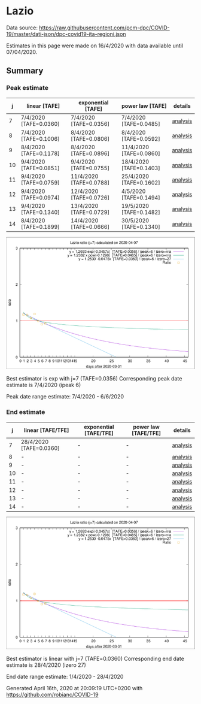 # Lazio


Data source: https://raw.githubusercontent.com/pcm-dpc/COVID-19/master/dati-json/dpc-covid19-ita-regioni.json

Estimates in this page were made on 16/4/2020 with data available until 07/04/2020.


## Summary 

### Peak estimate 
|j|linear [TAFE]|exponential [TAFE]|power law [TAFE]|details|
|---|----|-----------|---------|-------|
|7|7/4/2020 [TAFE=0.0360]|7/4/2020 [TAFE=0.0356]|7/4/2020 [TAFE=0.0485]|[analysis](COVID-19_lazio_j7_2020-04-07.md)|
|8|7/4/2020 [TAFE=0.1006]|8/4/2020 [TAFE=0.0806]|8/4/2020 [TAFE=0.0592]|[analysis](COVID-19_lazio_j8_2020-04-07.md)|
|9|8/4/2020 [TAFE=0.1178]|8/4/2020 [TAFE=0.0896]|11/4/2020 [TAFE=0.0860]|[analysis](COVID-19_lazio_j9_2020-04-07.md)|
|10|9/4/2020 [TAFE=0.0851]|9/4/2020 [TAFE=0.0755]|18/4/2020 [TAFE=0.1403]|[analysis](COVID-19_lazio_j10_2020-04-07.md)|
|11|9/4/2020 [TAFE=0.0759]|11/4/2020 [TAFE=0.0788]|25/4/2020 [TAFE=0.1602]|[analysis](COVID-19_lazio_j11_2020-04-07.md)|
|12|9/4/2020 [TAFE=0.0974]|12/4/2020 [TAFE=0.0726]|4/5/2020 [TAFE=0.1494]|[analysis](COVID-19_lazio_j12_2020-04-07.md)|
|13|9/4/2020 [TAFE=0.1340]|13/4/2020 [TAFE=0.0729]|19/5/2020 [TAFE=0.1482]|[analysis](COVID-19_lazio_j13_2020-04-07.md)|
|14|8/4/2020 [TAFE=0.1899]|14/4/2020 [TAFE=0.0666]|30/5/2020 [TAFE=0.1340]|[analysis](COVID-19_lazio_j14_2020-04-07.md)|

![best peak estimate](COVID-19_lazio_j7_2020-04-07.png)

Best estimator is exp with j=7 (TAFE=0.0356)
Corresponding peak date estimate is 7/4/2020 (ipeak 6)


Peak date range estimate: 7/4/2020 - 6/6/2020

### End estimate 
|j|linear [TAFE/TFE]|exponential [TAFE/TFE]|power law [TAFE/TFE]|details|
|---|----|-----------|---------|-------|
|7|28/4/2020 [TAFE=0.0360]|-|-|[analysis](COVID-19_lazio_j7_2020-04-07.md)|
|8|-|-|-|[analysis](COVID-19_lazio_j8_2020-04-07.md)|
|9|-|-|-|[analysis](COVID-19_lazio_j9_2020-04-07.md)|
|10|-|-|-|[analysis](COVID-19_lazio_j10_2020-04-07.md)|
|11|-|-|-|[analysis](COVID-19_lazio_j11_2020-04-07.md)|
|12|-|-|-|[analysis](COVID-19_lazio_j12_2020-04-07.md)|
|13|-|-|-|[analysis](COVID-19_lazio_j13_2020-04-07.md)|
|14|-|-|-|[analysis](COVID-19_lazio_j14_2020-04-07.md)|

![best zero estimate](COVID-19_lazio_j7_2020-04-07.png)

Best estimator is linear with j=7 (TAFE=0.0360)
Corresponding end date estimate is 28/4/2020 (izero 27)


End date range estimate: 1/4/2020 - 28/4/2020

Generated April 16th, 2020 at 20:09:19 UTC+0200 with https://github.com/robianc/COVID-19
